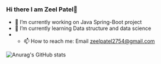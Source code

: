 ### Hi there I am Zeel Patel👋

- 🔭 I’m currently working on Java Spring-Boot project  
- 🌱 I’m currently learning Data structure and data science
- - 📫 How to reach me: Email zeelpatel2754@gmail.com
 
![Anurag's GitHub stats](https://github-readme-stats.vercel.app/api?username=zeelapatel&show_icons=true&theme=radical)

<!--
**zeelapatel/zeelapatel** is a ✨ _special_ ✨ repository because its `README.md` (this file) appears on your GitHub profile.

Here are some ideas to get you started:

- 🔭 I’m currently working on ...
- 🌱 I’m currently learning ...
- 👯 I’m looking to collaborate on ...
- 🤔 I’m looking for help with ...
- 💬 Ask me about ...
- 📫 How to reach me: ...
- 😄 Pronouns: ...
- ⚡ Fun fact: ...
-->
